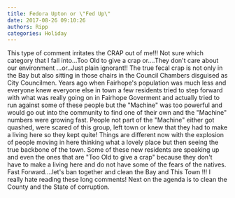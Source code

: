 ```yaml
---
title: Fedora Upton or \"Fed Up\"
date: 2017-08-26 09:10:26
authors: Ripp
categories: Holiday
---
```


 This type of comment irritates the CRAP out of me!!! Not sure which category that I fall into...Too Old to give a crap or....They don't care about our environment ...or..Just plain ignorant!!  The true fecal crap is not only in the Bay but also sitting in those chairs in the Council Chambers disguised as City Councilmen. Years ago when Fairhope's population was much less and everyone knew everyone else in town a few residents tried to step forward with what was really going on in Fairhope Goverment and actually tried to run against some of these people but the "Machine" was too powerful and would go out into the community to find one of their own and the "Machine" numbers were growing fast. People not part of the "Machine" either got quashed, were scared of this group, left town or knew that they had to make a living here so they kept quite!  Things are different now with the explosion of people moving in here thinking what a lovely place but then seeing the true backbone of the town. Some of these new residents are speaking up and even the ones that are "Too Old to give a crap" because they don't have to make a living here and do not have some of the fears of the natives. 
Fast Forward....let's ban together and clean the Bay and This Town !!!
I really hate reading these long comments!
Next on the agenda is to clean the County and the State of corruption.